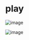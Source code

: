 # play


![image](https://user-images.githubusercontent.com/33985509/126865156-e3620833-b27a-41fa-934c-ff8d7aedb413.png)


![image](https://user-images.githubusercontent.com/33985509/126865147-68d50d07-6ca8-4c53-b3ca-4258f7a0255a.png)





